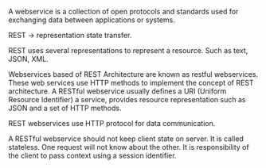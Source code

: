 A webservice is a collection of open protocols and standards used for exchanging data between applications or systems.

REST -> representation state transfer.

REST uses several representations to represent a resource. Such as text, JSON, XML.

Webservices based of REST Architecture are known as restful webservices. These web services use HTTP methods to implement the concept of REST architecture. A RESTful webservice usually defines a URI (Uniform Resource Identifier) a service, provides resource representation such as JSON and a set of HTTP methods.

REST webservices use HTTP protocol for data communication.

A RESTful webservice should not keep client state on server. It is called stateless. One request will not know about the other. It is responsibility of the client to pass context using a session identifier.